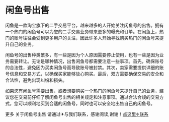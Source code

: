 # 闲鱼号出售

闲鱼是一款淘宝旗下的二手交易平台，越来越多的人开始关注闲鱼号的出售。拥有一个热门的闲鱼号可以为您的二手交易业务带来更多的曝光和订单。在闲鱼上，热门的账号往往会受到更多用户的关注，因此许多人开始寻找购买热门的闲鱼号来提升自己的业务。

闲鱼号的出售种类繁多，有一些是因为个人原因需要停止使用，也有一些是因为业务需要转让。无论是哪种情况，出售闲鱼号都需要注意一些事项。首先，确保账号的合法性，避免因为买卖闲鱼号而导致账号被封禁。其次，卖家需要提供详细的账号信息和交易方式，以确保买家能够放心购买。最后，双方需要确保交易的安全和合法性，避免出现纠纷和损失。

如果您有闲鱼号需要出售，或者想要购买一个热门的闲鱼号来提升自己的业务，建议您在交易前仔细了解闲鱼号出售的相关规定和注意事项。通过合法合规的交易方式，您可以顺利地买到合适的闲鱼号，同时也可以安全地出售自己的闲鱼号。

更多 关于闲鱼号出售 请通过✈与我们联系，感谢阅读,谢谢！[点这里✈联系](https://d.k02.cc)